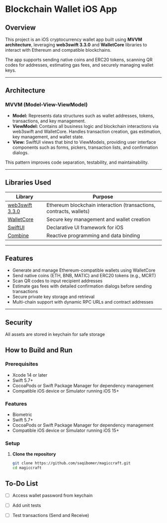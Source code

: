 # Blockchain Wallet iOS App

## Overview

This project is an iOS cryptocurrency wallet app built using **MVVM architecture**, leveraging **web3swift 3.3.0** and **WalletCore** libraries to interact with Ethereum and compatible blockchains.

The app supports sending native coins and ERC20 tokens, scanning QR codes for addresses, estimating gas fees, and securely managing wallet keys.

---

## Architecture

### MVVM (Model-View-ViewModel)

- **Model:** Represents data structures such as wallet addresses, tokens, transactions, and key management.
- **ViewModel:** Contains all business logic and blockchain interactions via web3swift and WalletCore. Handles transaction creation, gas estimation, key management, and wallet state.
- **View:** SwiftUI views that bind to ViewModels, providing user interface components such as forms, pickers, transaction lists, and confirmation dialogs.

This pattern improves code separation, testability, and maintainability.

---

## Libraries Used

| Library         | Purpose                                    |
|-----------------|--------------------------------------------|
| [web3swift 3.3.0](https://github.com/skywinder/web3swift) | Ethereum blockchain interaction (transactions, contracts, wallets) |
| [WalletCore](https://github.com/trustwallet/wallet-core) | Secure key management and wallet creation              |
| [SwiftUI](https://developer.apple.com/documentation/swiftui) | Declarative UI framework for iOS                      |
| [Combine](https://developer.apple.com/documentation/combine) | Reactive programming and data binding                   |

---

## Features

- Generate and manage Ethereum-compatible wallets using WalletCore
- Send native coins (ETH, BNB, MATIC) and ERC20 tokens (e.g., MCRT)
- Scan QR codes to input recipient addresses
- Estimate gas fees with detailed confirmation dialogs before sending transactions
- Secure private key storage and retrieval
- Multi-chain support with dynamic RPC URLs and contract addresses

---

## Security
All assets are stored in keychain for safe storage

## How to Build and Run

### Prerequisites

- Xcode 14 or later
- Swift 5.7+
- CocoaPods or Swift Package Manager for dependency management
- Compatible iOS device or Simulator running iOS 15+

### Features

- Biometric 
- Swift 5.7+
- CocoaPods or Swift Package Manager for dependency management
- Compatible iOS device or Simulator running iOS 15+

### Setup

1. **Clone the repository**

   ```bash
   git clone https://github.com/saqibomer/magiccraft.git
   cd magiccraft
   
   
## To-Do List

- [ ] Access wallet password from keychain
- [ ] Add unit tests
- [ ] Test transactions (Send and Receive)

